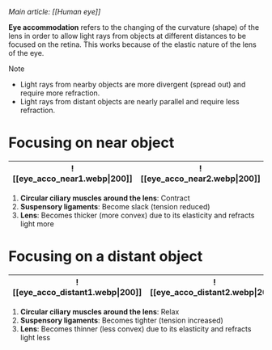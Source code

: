*Main article: [[Human eye]]*

**Eye accommodation** refers to the changing of the <span class="hi-blue">curvature (shape)</span> of the lens in order to allow light rays from objects at different distances to be focused on the retina. This works because of the <span class="hi-green">elastic nature</span> of the lens of the eye.

> [!note]
> - Light rays from nearby objects are more divergent (spread out) and <span class="hi-green">require more refraction</span>.
> - Light rays from distant objects are nearly parallel and <span class="hi-green">require less refraction</span>.

# Focusing on near object
| ![[eye_acco_near1.webp\|200]] | ![[eye_acco_near2.webp\|200]] |
| :---------------------------: | :---------------------------: |

1. **Circular ciliary muscles around the lens**: Contract
2. **Suspensory ligaments**: Become slack (tension reduced)
3. **Lens**: Becomes thicker (more convex) due to its elasticity and refracts light more

# Focusing on a distant object
| ![[eye_acco_distant1.webp\|200]] | ![[eye_acco_distant2.webp\|200]] |
| :------------------------------: | :------------------------------: |

1. **Circular ciliary muscles around the lens**: Relax
2. **Suspensory ligaments**: Becomes tighter (tension increased)
3. **Lens**: Becomes thinner (less convex) due to its elasticity and refracts light less
